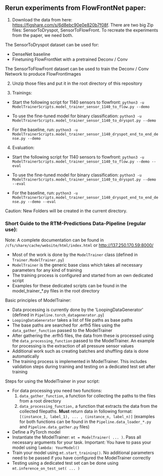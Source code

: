## Rerun experiments from FlowFrontNet paper:

1. Download the data from here:
https://figshare.com/s/6d8ebc90e0e820b7f08f.
There are two big Zip files: SensorToDryspot, SensorToFlowFront.
To recreate the experiments from the paper, we need both.

The SensorToDryspot dataset can be used for:
* DenseNet baseline
* Finetuning FlowFrontNet with a pretrained Deconv / Conv 

The SensorToFlowFront dataset can be used to train the Deconv / Conv Network to produce FlowFrontImages

2. Unzip those files and put it in the root directory of this repository

3. Trainings:
* Start the following script for 1140 sensors to flowfront:
`python3 -u ModelTrainerScripts.model_trainer_sensor_1140_to_flow.py --demo`

* To use the fine-tuned model for binary classification:
`python3 -u ModelTrainerScripts.model_trainer_sensor_1140_to_dryspot.py --demo`

* For the baseline, run:
`python3 -u ModelTrainerScripts.model_trainer_sensor_1140_dryspot_end_to_end_dense.py --demo`

4. Evaluation:
* Start the following script for 1140 sensors to flowfront:
`python3 -u ModelTrainerScripts.model_trainer_sensor_1140_to_flow.py --demo --eval`

* To use the fine-tuned model for binary classification:
`python3 -u ModelTrainerScripts.model_trainer_sensor_1140_to_dryspot.py --demo --eval`

* For the baseline, run:
`python3 -u ModelTrainerScripts.model_trainer_sensor_1140_dryspot_end_to_end_dense.py --demo --eval`

Caution: New Folders will be created in the current directory.

### Short Guide to the RTM-Predictions Data-Pipeline (regular use):

Note: A complete documentation can be found in `/cfs/share/cache/website/html/index.html` or http://137.250.170.59:8000/

* Most of the work is done by the `ModelTrainer` class (defined in `Trainer.ModelTrainer.py`)
* `ModelTrainer` is the generic base class which takes all necessary parameters for any kind of training
* The training process is configured and started from an own dedicated script
* Examples for these dedicated scripts can be found in the model_trainer_*.py files in the root directory 

Basic principles of ModelTrainer:
* Data processing is currently done by the 'LoopingDataGenerator' (defined in `Pipeline.torch_datagenerator.py`) 
* `LoopingDataGenerator` takes a list of file paths as base paths
* The base paths are searched for .erfh5 files using the `data_gather_function` passed to the ModelTrainer 
* After gathering the .erfh5 files, the data from these is processed using the `data_processing_function` passed to the ModelTrainer. An example for processing is the extraction of all pressure sensor values 
* Additional work such as creating batches and shuffling data is done automatically
* The training process is implemented in ModelTrainer. This includes validation steps during training and testing on a dedicated test set after training
 
Steps for using the ModelTrainer in your script: 
* For data processing you need two functions: 
    1. `data_gather_function`, a function for collecting the paths to the files from a root directory 
    2. `data_processing_function,` a function that extracts the data from the collected filepaths. **Must** return data in following format: `[(instance_1, label_1), ... , (instance_n, label_n)]`
    (examples for both functions can be found in the `Pipeline.data_loader_*.py` and `Pipeline.data_gather.py` files)
* Define a PyTorch model 
* Instantiate the ModelTrainer: `mt = ModelTrainer( ... )`. Pass all necessary arguments for your task. Important: You have to pass your model using `lambda: YourModel()`
* Train your model using `mt.start_training()`. No additional parameters need to be passed if you have configured the ModelTrainer correctly
* Testing using a dedicated test set can be done using `mt.inference_on_test_set( ... )`


